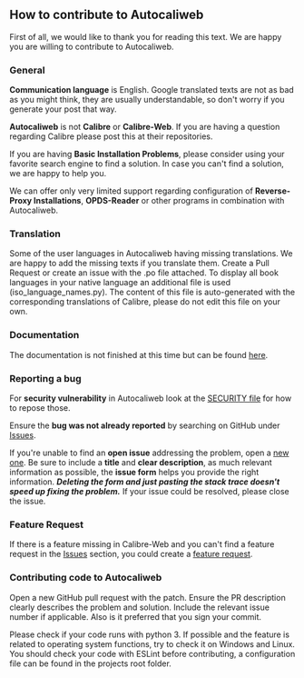 ## How to contribute to Autocaliweb

First of all, we would like to thank you for reading this text. We are happy you are willing to contribute to Autocaliweb.

### **General**

**Communication language** is English. Google translated texts are not as bad as you might think, they are usually understandable, so don't worry if you generate your post that way.

**Autocaliweb** is not **Calibre** or **Calibre-Web**. If you are having a question regarding Calibre please post this at their repositories.

If you are having **Basic Installation Problems**, please consider using your favorite search engine to find a solution. In case you can't find a solution, we are happy to help you.

We can offer only very limited support regarding configuration of **Reverse-Proxy Installations**, **OPDS-Reader** or other programs in combination with Autocaliweb.

### **Translation**

Some of the user languages in Autocaliweb having missing translations. We are happy to add the missing texts if you translate them. Create a Pull Request or create an issue with the .po file attached. To display all book languages in your native language an additional file is used (iso_language_names.py). The content of this file is auto-generated with the corresponding translations of Calibre, please do not edit this file on your own.

### **Documentation**

The documentation is not finished at this time but can be found [here](https://github.com/gelbphoenix/autocaliweb/wiki).

### **Reporting a bug**

For **security vulnerability** in Autocaliweb look at the [SECURITY file](https://github.com/gelbphoenix/autocaliweb/blob/main/SECURITY.md) for how to repose those.

Ensure the **bug was not already reported** by searching on GitHub under [Issues](https://github.com/gelbphoenix/autocaliweb/issues).

If you're unable to find an **open issue** addressing the problem, open a [new one](https://github.com/gelbphoenix/autocaliweb/issues/new/choose). Be sure to include a **title** and **clear description**, as much relevant information as possible, the **issue form** helps you provide the right information. **_Deleting the form and just pasting the stack trace doesn't speed up fixing the problem._** If your issue could be resolved, please close the issue.

### **Feature Request**

If there is a feature missing in Calibre-Web and you can't find a feature request in the [Issues](https://github.com/gelbphoenix/autocaliweb/issues) section, you could create a [feature request](https://github.com/gelbphoenix/autocaliweb/issues/new?template=feature_request.md).

### **Contributing code to Autocaliweb**

Open a new GitHub pull request with the patch. Ensure the PR description clearly describes the problem and solution. Include the relevant issue number if applicable. Also is it preferred that you sign your commit.

Please check if your code runs with python 3. If possible and the feature is related to operating system functions, try to check it on Windows and Linux.
You should check your code with ESLint before contributing, a configuration file can be found in the projects root folder.
